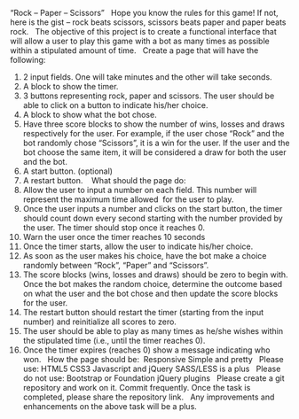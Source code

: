 “Rock – Paper – Scissors”
 
Hope you know the rules for this game! If not, here is the gist – rock beats scissors, scissors beats paper and paper beats rock.
 
The objective of this project is to create a functional interface that will allow a user to play this game with a bot as many times as possible within a stipulated amount of time.
 
Create a page that will have the following:
 
1. 2 input fields. One will take minutes and the other will take seconds.
 
2. A block to show the timer.
 
3. 3 buttons representing rock, paper and scissors. The user should be able to click on a button to indicate his/her choice.
 
4. A block to show what the bot chose.
 
5. Have three score blocks to show the number of wins, losses and draws respectively for the user. For example, if the user chose “Rock” and the bot randomly chose “Scissors”, it is a win for the user. If the user and the bot choose the same item, it will be considered a draw for both the user and the bot.
 
6. A start button. (optional)
 
7. A restart button. 
 
What should the page do:
 
1. Allow the user to input a number on each field. This number will represent the maximum time allowed  for the user to play.
 
2. Once the user inputs a number and clicks on the start button, the timer should count down every second starting with the number provided by the user. The timer should stop once it reaches 0.
 
3. Warn the user once the timer reaches 10 seconds
 
4. Once the timer starts, allow the user to indicate his/her choice.
 
5. As soon as the user makes his choice, have the bot make a choice randomly between “Rock”, “Paper” and “Scissors”.
 
6. The score blocks (wins, losses and draws) should be zero to begin with. Once the bot makes the random choice, determine the outcome based on what the user and the bot chose and then update the score blocks for the user.
 
7. The restart button should restart the timer (starting from the input number) and reinitialize all scores to zero.
 
8. The user should be able to play as many times as he/she wishes within the stipulated time (i.e., until the timer reaches 0).
 
9. Once the timer expires (reaches 0) show a message indicating who won.
 
How the page should be: 
Responsive
Simple and pretty
 
Please use:
HTML5
CSS3
Javascript and jQuery
SASS/LESS is a plus
 
Please do not use:
Bootstrap or Foundation
jQuery plugins
 
Please create a git repository and work on it. Commit frequently. Once the task is completed, please share the repository link.
 
Any improvements and enhancements on the above task will be a plus.
